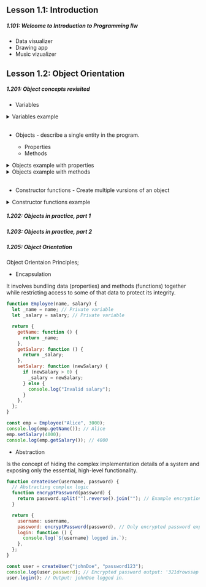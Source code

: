 ## Lesson 1.1: Introduction

<h5>1.101: Welcome to Introduction to Programming IIw</h5>

- Data visualizer
- Drawing app
- Music vizualizer

## Lesson 1.2: Object Orientation

<h5>1.201: Object concepts revisited</h5>

- Variables

<details>
  <summary>Variables example</summary>

```javascript
let x_pos = 100;
let y_pos = 0;
let height = 120;
```

</details>

<br>

- Objects - describe a single entity in the program.

  - Properties
  - Methods

<details>
  <summary>Objects example with properties</summary>

```javascript
let tree = {
  x_pos: 100,
  y_pos: 0,
  height: 120,
  colour: "green",
  hasLeaves: true,
};
```

</details>

<details>
  <summary>Objects example with methods</summary>

```javascript
let tree = {
  x_pos: 100,
  y_pos: 0,
  height: 120,
  colour: "green",
  hasLeaves: true,
  wilt: function () {
    console.log("I am wilting");
  },
};
```

</details>
<br>

- Constructor functions - Create multiple vursions of an object

<details>
  <summary>Constructor functions example</summary>

```javascript
function Tree (col) {
  this.x_pos =  100,
  this.y_pos =  0,
  this.height =  120,
  this.colour = col,
  hasLeaves: true,
  this.wilt: function () {
    this.hasLeaves = false;
  },
};

let tree_1 = new Tree("pink")
let tree_2 = new Tree("green")
```

</details>

<h5>1.202: Objects in practice, part 1</h5>

<h5>1.203: Objects in practice, part 2</h5>

<h5>1.205: Object Orientation</h5>

Object Orientaion Principles;

- Encapsulation

It involves bundling data (properties) and methods (functions) together while restricting access to some of that data to protect its integrity.

```javascript
function Employee(name, salary) {
  let _name = name; // Private variable
  let _salary = salary; // Private variable

  return {
    getName: function () {
      return _name;
    },
    getSalary: function () {
      return _salary;
    },
    setSalary: function (newSalary) {
      if (newSalary > 0) {
        _salary = newSalary;
      } else {
        console.log("Invalid salary");
      }
    },
  };
}

const emp = Employee("Alice", 3000);
console.log(emp.getName()); // Alice
emp.setSalary(4000);
console.log(emp.getSalary()); // 4000
```

- Abstraction

Is the concept of hiding the complex implementation details of a system and exposing only the essential, high-level functionality.

```javascript
function createUser(username, password) {
  // Abstracting complex logic
  function encryptPassword(password) {
    return password.split("").reverse().join(""); // Example encryption
  }

  return {
    username: username,
    password: encryptPassword(password), // Only encrypted password exposed
    login: function () {
      console.log(`${username} logged in.`);
    },
  };
}

const user = createUser("johnDoe", "password123");
console.log(user.password); // Encrypted password output: '321drowssap'
user.login(); // Output: johnDoe logged in.
```
